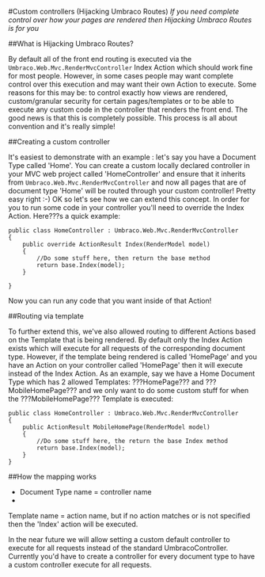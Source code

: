 #Custom controllers (Hijacking Umbraco Routes)
_If you need complete control over how your pages are rendered then Hijacking Umbraco Routes is for you_

##What is Hijacking Umbraco Routes?

By default all of the front end routing is executed via the `Umbraco.Web.Mvc.RenderMvcController` Index Action which should work fine for most people. However, in some cases people may want complete control over this execution and may  want their own Action to execute. Some reasons for this may be: to control exactly how views are rendered, custom/granular security for certain pages/templates or to be able to execute any custom code in the controller that renders the front end. The good news is that this is completely possible. This process is all about convention and it's really simple!

##Creating a custom controller

 It's easiest to demonstrate with an example : let's say you have a Document Type called 'Home'.  You can create a custom locally declared controller in your MVC web project called 'HomeController' and ensure that it inherits from `Umbraco.Web.Mvc.RenderMvcController` and now all pages that are of document type 'Home' will be routed through your custom controller! Pretty easy right :-)
OK so let's see how we can extend this concept. In order for you to run some code in your controller you'll need to override the Index Action. Here???s a quick example:

	public class HomeController : Umbraco.Web.Mvc.RenderMvcController
	{
	    public override ActionResult Index(RenderModel model)
	    {
	        //Do some stuff here, then return the base method
	        return base.Index(model);
	    }

	}
Now you can run any code that you want inside of that Action!

##Routing via template

To further extend this, we've also allowed routing to different Actions based on the Template that is being rendered. By default only the Index Action exists which will execute for all requests of the corresponding document type. However, if the template being rendered is called 'HomePage' and you have an Action on your controller called 'HomePage' then it will execute instead of the Index Action. As an example, say we have a Home Document Type which has 2 allowed Templates: ???HomePage??? and ???MobileHomePage??? and we only want to do some custom stuff for when the ???MobileHomePage??? Template is executed:

	public class HomeController : Umbraco.Web.Mvc.RenderMvcController
	{
	    public ActionResult MobileHomePage(RenderModel model)
	    {
	        //Do some stuff here, the return the base Index method
	        return base.Index(model);
	    }
	}

##How the mapping works

* Document Type name = controller name
* 
Template name = action name, but if no action matches or is not specified then the 'Index' action will be executed.

In the near future we will allow setting a custom default controller to execute for all requests instead of the standard UmbracoController. Currently you'd have to create a controller for every document type to have a custom controller execute for all requests.
